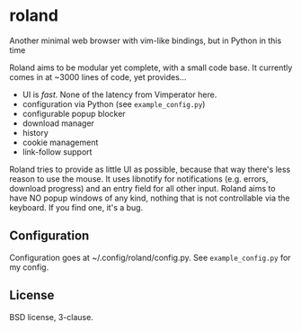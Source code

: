 roland
======

Another minimal web browser with vim-like bindings, but in Python in this time

Roland aims to be modular yet complete, with a small code base. It currently
comes in at ~3000 lines of code, yet provides...

 - UI is *fast*. None of the latency from Vimperator here.
 - configuration via Python (see `example_config.py`)
 - configurable popup blocker
 - download manager
 - history
 - cookie management
 - link-follow support

Roland tries to provide as little UI as possible, because that way there's less
reason to use the mouse. It uses libnotify for notifications (e.g. errors,
download progress) and an entry field for all other input. Roland aims to have
NO popup windows of any kind, nothing that is not controllable via the
keyboard. If you find one, it's a bug.

Configuration
-------------

Configuration goes at ~/.config/roland/config.py. See `example_config.py` for
my config.

License
-------

BSD license, 3-clause.
